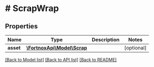 # # ScrapWrap

## Properties

Name | Type | Description | Notes
------------ | ------------- | ------------- | -------------
**asset** | [**\FortnoxApi\Model\Scrap**](Scrap.md) |  | [optional]

[[Back to Model list]](../../README.md#models) [[Back to API list]](../../README.md#endpoints) [[Back to README]](../../README.md)
